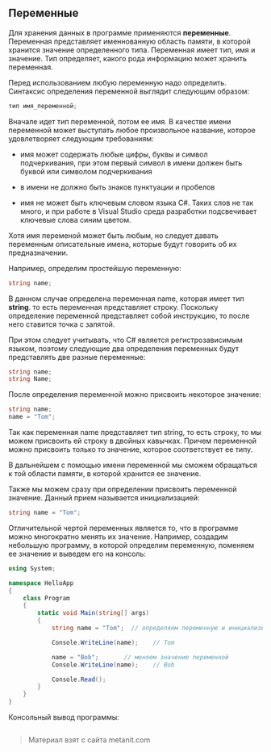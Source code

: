 ## Переменные

Для хранения данных в программе применяются **переменные**. Переменная представляет именнованную область памяти, в которой хранится значение определенного типа. Переменная имеет тип, имя и значение. Тип определяет, какого рода информацию может хранить переменная.

Перед использованием любую переменную надо определить. Синтаксис определения переменной выглядит следующим образом:

```cs
тип имя_переменной;
```

Вначале идет тип переменной, потом ее имя. В качестве имени переменной может выступать любое произвольное название, которое удовлетворяет следующим требованиям:

- имя может содержать любые цифры, буквы и символ подчеркивания, при этом первый символ в имени должен быть буквой или символом подчеркивания

- в имени не должно быть знаков пунктуации и пробелов

- имя не может быть ключевым словом языка C#. Таких слов не так много, и при работе в Visual Studio среда разработки подсвечивает ключевые слова синим цветом.

Хотя имя переменой может быть любым, но следует давать переменным описательные имена, которые будут говорить об их предназначении.

Например, определим простейшую переменную:

```cs
string name;
```

В данном случае определена переменная name, которая имеет тип **string**. то есть переменная представляет строку. Поскольку определение переменной представляет собой инструкцию, то после него ставится точка с запятой.

При этом следует учитывать, что C# является регистрозависимым языком, поэтому следующие два определения переменных будут представлять две разные переменные:

```cs
string name;
string Name;
```

После определения переменной можно присвоить некоторое значение:

```cs
string name;
name = "Tom";
```

Так как переменная name представляет тип string, то есть строку, то мы можем присвоить ей строку в двойных кавычках. Причем переменной можно присвоить только то значение, которое соответствует ее типу.

В дальнейшем с помощью имени переменной мы сможем обращаться к той области памяти, в которой хранится ее значение.

Также мы можем сразу при определении присвоить переменной значение. Данный прием называется инициализацией:

```cs
string name = "Tom";
```

Отличительной чертой переменных является то, что в программе можно многократно менять их значение. Например, создадим небольшую программу, в которой определим переменную, поменяем ее значение и выведем его на консоль:

```cs
using System;

namespace HelloApp
{
    class Program
    {
        static void Main(string[] args)
        {
            string name = "Tom";  // определяем переменную и инициализируем ее

            Console.WriteLine(name);    // Tom

            name = "Bob";       // меняем значение переменной
            Console.WriteLine(name);    // Bob

            Console.Read();
        }
    }
}
```

Консольный вывод программы:

```

```


> Материал взят с сайта metanit.com